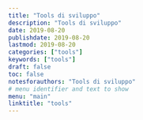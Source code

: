 ```yaml
---
title: "Tools di sviluppo"
description: "Tools di sviluppo"
date: 2019-08-20
publishdate: 2019-08-20
lastmod: 2019-08-20
categories: ["tools"]
keywords: ["tools"]
draft: false
toc: false
notesforauthors: "Tools di sviluppo"
# menu identifier and text to show
menu: "main"
linktitle: "tools"
---
```

